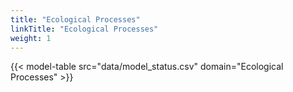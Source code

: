 ```yaml
---
title: "Ecological Processes"
linkTitle: "Ecological Processes"
weight: 1
---
```


{{< model-table src="data/model_status.csv" domain="Ecological Processes" >}}
